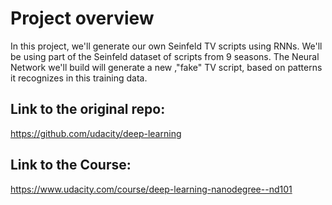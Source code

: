 # Project overview
In this project, we'll generate our own Seinfeld TV scripts using RNNs. We'll be using part of the Seinfeld dataset of scripts from 9 seasons. The Neural Network we'll build will generate a new ,"fake" TV script, based on patterns it recognizes in this training data.

## Link to the original repo:  
https://github.com/udacity/deep-learning

## Link to the Course:  
https://www.udacity.com/course/deep-learning-nanodegree--nd101
